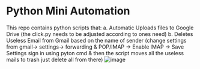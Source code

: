 # Python Mini Automation

This repo contains python scripts that:
  a. Automatic Uploads files to Google Drive
        (the click.py needs to be adjusted according to ones need)
  b. Deletes Useless Email from Gmail based on the name of sender
        (change settings from gmail-> settings-> forwarding & POP/IMAP -> Enable IMAP -> Save Settings
        sign in using pyton cmd & then the script moves all the useless mails to trash just delete all from there)
        ![image](https://user-images.githubusercontent.com/40053959/139217990-9047817f-f95c-4519-b3c5-26daadacbe84.png)
